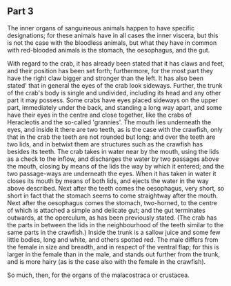## Part 3

The inner organs of sanguineous animals happen to have specific designations; for these animals have in all cases the inner viscera, but this is not the case with the bloodless animals, but what they have in common with red-blooded animals is the stomach, the oesophagus, and the gut.

With regard to the crab, it has already been stated that it has claws and feet, and their position has been set forth; furthermore, for the most part they have the right claw bigger and stronger than the left.
It has also been stated' that in general the eyes of the crab look sideways.
Further, the trunk of the crab's body is single and undivided, including its head and any other part it may possess.
Some crabs have eyes placed sideways on the upper part, immediately under the back, and standing a long way apart, and some have their eyes in the centre and close together, like the crabs of Heracleotis and the so-called 'grannies'.
The mouth lies underneath the eyes, and inside it there are two teeth, as is the case with the crawfish, only that in the crab the teeth are not rounded but long; and over the teeth are two lids, and in betwixt them are structures such as the crawfish has besides its teeth.
The crab takes in water near by the mouth, using the lids as a check to the inflow, and discharges the water by two passages above the mouth, closing by means of the lids the way by which it entered; and the two passage-ways are underneath the eyes.
When it has taken in water it closes its mouth by means of both lids, and ejects the water in the way above described.
Next after the teeth comes the oesophagus, very short, so short in fact that the stomach seems to come straightway after the mouth.
Next after the oesophagus comes the stomach, two-horned, to the centre of which is attached a simple and delicate gut; and the gut terminates outwards, at the operculum, as has been previously stated.
(The crab has the parts in between the lids in the neighbourhood of the teeth similar to the same parts in the crawfish.)
Inside the trunk is a sallow juice and some few little bodies, long and white, and others spotted red.
The male differs from the female in size and breadth, and in respect of the ventral flap; for this is larger in the female than in the male, and stands out further from the trunk, and is more hairy (as is the case also with the female in the crawfish).

So much, then, for the organs of the malacostraca or crustacea.

